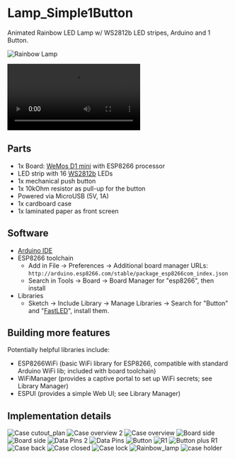 # Lamp_Simple1Button

Animated Rainbow LED Lamp w/ WS2812b LED stripes, Arduino and 1 Button.

![Rainbow Lamp](img/Rainbow_lamp.jpg)

![Rainbow Lamp video](img/lamp_action.mp4)

## Parts

* 1x Board: [WeMos D1 mini](https://wiki.wemos.cc/products:d1:d1_mini) with ESP8266 processor
* LED strip with 16 [WS2812b](https://cdn-shop.adafruit.com/datasheets/WS2812B.pdf) LEDs
* 1x mechanical push button
* 1x 10kOhm resistor as pull-up for the button
* Powered via MicroUSB (5V, 1A)
* 1x cardboard case
* 1x laminated paper as front screen


## Software

* [Arduino IDE](https://www.arduino.cc/en/Main/Software)
* ESP8266 toolchain
  * Add in File -> Preferences -> Additional board manager URLs: `http://arduino.esp8266.com/stable/package_esp8266com_index.json`
  * Search in Tools -> Board -> Board Manager for "esp8266", then install
* Libraries
  * Sketch -> Include Library -> Manage Libraries -> Search for "Button" and "[FastLED](http://fastled.io/)", install them.


## Building more features

Potentially helpful libraries include:

* ESP8266WiFi (basic WiFi library for ESP8266, compatible with standard Arduino WiFi lib; included with board toolchain)
* WiFiManager (provides a captive portal to set up WiFi secrets; see Library Manager)
* ESPUI (provides a simple Web UI; see Library Manager)


## Implementation details

![Case cutout_plan](img/Case_cutout_plan.jpg)
![Case overview 2](img/Case_overview_2.jpg)
![Case overview](img/Case_overview.jpg)
![Board side](img/Board_side_2.jpg)
![Board side](img/Board_side.jpg)
![Data Pins 2](img/Data_Pins_2.jpg)
![Data Pins](img/Data_Pins.jpg)
![Button](img/Button.jpg)
![R1](img/R1.jpg)
![Button plus R1](img/Button_plus_R1.jpg)
![Case back](img/Case_back.jpg)
![Case closed](img/Case_closed.jpg)
![Case lock](img/Case_lock.jpg)
![Rainbow_lamp](img/Rainbow_lamp.jpg)
![case holder](img/case_holder.jpg)
